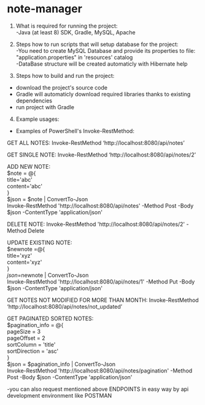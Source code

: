 # note-manager

1. What is required for running the project:<br>
-Java (at least 8) SDK, Gradle, MySQL, Apache

2. Steps how to run scripts that will setup database for the project:<br>
-You need to create MySQL Database and provide its properties to file: "application.properties" in 'resources' catalog<br>
-DataBase structure will be created automaticly with Hibernate help

3. Steps how to build and run the project:<br>
- download the project's source code<br>
- Gradle will automaticly download required libraries thanks to existing dependencies<br>
- run project with Gradle<br>

4. Example usages:<br>

 - Examples of PowerShell's Invoke-RestMethod:<br>
 
GET ALL NOTES: Invoke-RestMethod ‘http://localhost:8080/api/notes’

GET SINGLE NOTE: Invoke-RestMethod ‘http://localhost:8080/api/notes/2’

ADD NEW NOTE:<br>
 $note = @{<br>
 title='abc'<br>
content='abc'<br>
}<br>
$json = $note | ConvertTo-Json<br>
Invoke-RestMethod 'http://localhost:8080/api/notes' -Method Post -Body $json -ContentType 'application/json'<br>

DELETE NOTE: Invoke-RestMethod 'http://localhost:8080/api/notes/2' -Method Delete

UPDATE EXISTING NOTE:<br>
$newnote  =@{<br>
title='xyz'<br>
content='xyz'<br>
}<br>
 $json=$newnote | ConvertTo-Json<br>
 Invoke-RestMethod 'http://localhost:8080/api/notes/1' -Method Put -Body $json -ContentType 'application/json'<br>
 
GET NOTES NOT MODIFIED FOR MORE THAN MONTH:
Invoke-RestMethod ‘http://localhost:8080/api/notes/not_updated’

GET PAGINATED SORTED NOTES:<br>
$pagination_info = @{<br>
pageSize = 3<br>
pageOffset = 2<br>
sortColumn = 'title'<br>
sortDirection = 'asc'<br>
}<br>
$json = $pagination_info | ConvertTo-Json<br>
Invoke-RestMethod 'http://localhost:8080/api/notes/pagination' -Method Post -Body $json -ContentType 'application/json'<br>

-you can also request mentioned above ENDPOINTS in easy way by api development environment like POSTMAN




